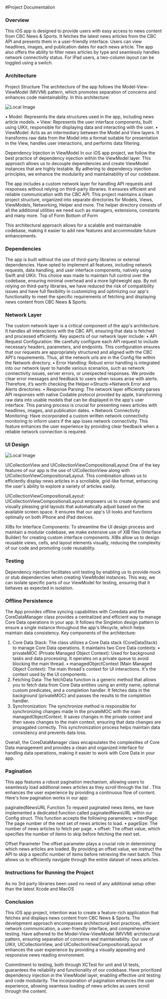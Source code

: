 #Project Documentation

### Overview

This iOS app is designed to provide users with easy access to news content from CBC News & Sports. It fetches the latest news articles from the CBC API and presents them in a user-friendly interface. Users can view headlines, images, and publication dates for each news article. The app also offers the ability to filter news articles by type and seamlessly handles network connectivity status. For iPad users, a two-column layout can be toggled using a switch.

### Architecture

Project Structure 
The architecture of the app follows the Model-View-ViewModel (MVVM) pattern, which promotes separation of concerns and enhances code maintainability. In this architecture:

![Local Image](Images/MVVM.png)

•    Model: Represents the data structures used in the app, including news article models.
•    View: Represents the user interface components, built using UIKit, responsible for displaying data and interacting with the user.
•    ViewModel: Acts as an intermediary between the Model and View layers. It transforms raw data from the Model into a format suitable for presentation in the View, handles user interactions, and performs data filtering.

Dependency Injection in ViewModel
In our iOS app project, we follow the best practice of dependency injection within the ViewModel layer. This approach allows us to decouple dependencies and create ViewModel instances that are highly testable. By adhering to dependency injection principles, we enhance the modularity and maintainability of our codebase.

The app includes a custom network layer for handling API requests and responses without relying on third-party libraries. It ensures efficient and reliable communication with the CBC API. This project maintains a clean project structure, organized into separate directories for Models, Views, ViewModels, Networking, Helper and more. The helper directory consists of all the additional utilities we need such as managers, extensions, constants and many more.
Top of Form
Bottom of Form

This architectural approach allows for a scalable and maintainable codebase, making it easier to add new features and accommodate future enhancements.


### Dependencies

The app is built without the use of third-party libraries or external dependencies. Have opted to implement all features, including network requests, data handling, and user interface components, natively using Swift and UIKit. This choice was made to maintain full control over the codebase, ensuring minimal overhead and a more lightweight app.
By not relying on third-party libraries, we have reduced the risk of compatibility issues and have full flexibility in customizing and optimizing our app's functionality to meet the specific requirements of fetching and displaying news content from CBC News & Sports.


### Network Layer

The custom network layer is a critical component of the app's architecture. It handles all interactions with the CBC API, ensuring that data is fetched and processed efficiently. Key aspects of our network layer include:
•    API Request Configuration: We carefully configure each API request to include necessary headers, parameters, and endpoints. This configuration ensures that our requests are appropriately structured and aligned with the CBC API's requirements. Thus, all the network urls are in the Config file within the Network directory.
•    Error Handling: Robust error handling is integrated into our network layer to handle various scenarios, such as network connectivity issues, server errors, or unexpected responses. We provide clear error messages and feedback to users when issues arise with alerts. Therefore, it’s worth checking the Helper->Structs->Network Error and Alerts directories.
•    Response Parsing: The network layer efficiently parses API responses with native Codable protocol provided by apple, transforming raw data into usable models that can be displayed in the app's user interface. This parsing process is crucial for presenting news articles with headlines, images, and publication dates.
•    Network Connectivity Monitoring: Have incorporated a custom written network connectivity monitoring to inform users if the app loses network connectivity. This feature enhances the user experience by providing clear feedback when a reliable network connection is required.


### UI Design
![Local Image](Images/Switch.png)

UICollectionView and UICollectionViewCompositionalLayout
One of the key features of our app is the use of UICollectionView along with UICollectionViewCompositionalLayout. This combination allows us to efficiently display news articles in a scrollable, grid-like format, enhancing the user's ability to explore a variety of articles easily.

UICollectionViewCompositionalLayout: UICollectionViewCompositionalLayout empowers us to create dynamic and visually pleasing grid layouts that automatically adjust based on the available screen space. It ensures that our app's UI looks and functions optimally on both iPhone and iPad devices.

XIBs for Interface Components:
To streamline the UI design process and maintain a modular codebase, we make extensive use of XIB files (Interface Builder) for creating custom interface components. XIBs allow us to design reusable views, cells, and layout elements visually, reducing the complexity of our code and promoting code reusability.


### Testing

Dependency injection facilitates unit testing by enabling us to provide mock or stub dependencies when creating ViewModel instances. This way, we can isolate specific parts of our ViewModel for testing, ensuring that it behaves as expected in isolation.


### Offline Persistence
The App provides offline syncing capabilities with Coredata and the CoreDataManager class provides a centralized and efficient way to manage Core Data operations in your app. It follows the Singleton design pattern to ensure a single instance throughout the app's lifecycle, which helps maintain data consistency.
Key components of the architecture:
1.    Core Data Stack: The class utilizes a Core Data stack (CoreDataStack) to manage Core Data operations. It maintains two Core Data contexts:
•    privateMOC (Private Managed Object Context): Used for background tasks and data processing. It operates on a private queue to avoid blocking the main thread.
•    managedObjectContext (Main Managed Object Context): The main thread's context for UI interactions. It's the context used by the UI components.
2.    Fetching Data: The fetchData function is a generic method that allows you to fetch data from Core Data entities using an entity name, optional custom predicates, and a completion handler. It fetches data in the background (privateMOC) and passes the results to the completion handler.
3.    Synchronization: The synchronize method is responsible for synchronizing changes made in the privateMOC with the main managedObjectContext. It saves changes in the private context and then saves changes to the main context, ensuring that data changes are propagated correctly. This synchronization process helps maintain data consistency and prevents data loss.

Overall, the CoreDataManager class encapsulates the complexities of Core Data management and provides a clean and organized interface for handling data operations, making it easier to work with Core Data in your app.


### Pagination

This app features a robust pagination mechanism, allowing users to seamlessly load additional news articles as they scroll through the list . This enhances the user experience by providing a continuous flow of content. Here's how pagination works in our app:

paginatedNewsURL Function
To request paginated news items, we have implemented a dedicated function called paginatedNewsURL within our Config struct. This function accepts the following parameters:
•    nextPage: The page number of the next set of news articles to load.
•    pageSize: The number of news articles to fetch per page.
•    offset: The offset value, which specifies the number of items to skip before fetching the next set.

Offset Parameter
The offset parameter plays a crucial role in determining which news articles are loaded. By providing an offset value, we instruct the API to skip a specific number of items before retrieving the next batch. This allows us to efficiently navigate through the entire dataset of news articles.


### Instructions for Running the Project
As no 3rd party libraries been used no need of any additional setup other than the latest Xcode and MacOS


### Conclusion

This iOS app project, intention was to create a feature-rich application that fetches and displays news content from CBC News & Sports. The development approach encompasses architectural best practices, efficient network communication, a user-friendly interface, and comprehensive testing.
Have adhered to the Model-View-ViewModel (MVVM) architectural pattern, ensuring separation of concerns and maintainability. Our use of UIKit, UICollectionView, and UICollectionViewCompositionalLayout enhances the user experience by providing a visually appealing and responsive news reading environment.

Commitment to testing, both through XCTest for unit and UI tests, guarantees the reliability and functionality of our codebase. Have prioritized dependency injection in the ViewModel layer, enabling effective unit testing and code modularity.
The incorporation of pagination enhances the user experience, allowing seamless loading of news articles as users scroll through the content. 


